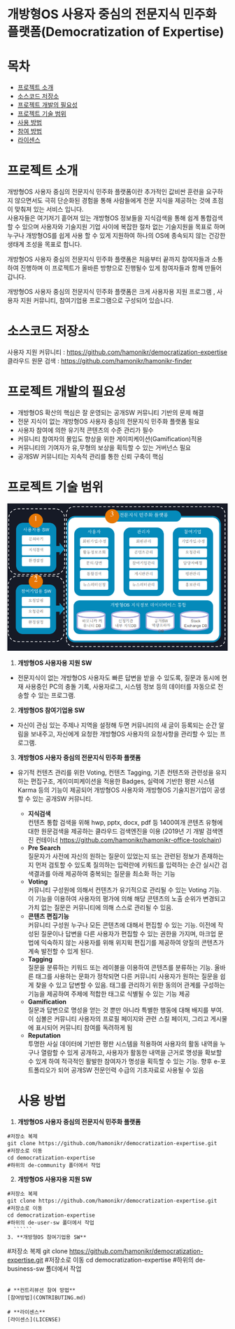 # __개방형OS 사용자 중심의 전문지식 민주화 플랫폼(Democratization of Expertise)__

# **목차**
* [프로젝트 소개](#프로젝트-소개)
* [소스코드 저장소](#소스코드-저장소)
* [프로젝트 개발의 필요성](#프로젝트-개발의-필요성)
* [프로젝트 기술 범위](#프로젝트-기술-범위)
* [사용 방법](#사용-방법)
* [참여 방법](#참여-방법)
* [라이센스](#라이센스)

# **프로젝트 소개**
개방형OS 사용자 중심의 전문지식 민주화 플랫폼이란 추가적인 값비싼 훈련을 요구하지 않으면서도 극히 단순화된 경험을 통해 사람들에게 전문 지식을 제공하는 것에 초점이 맞춰져 있는 서비스 입니다.  
사용자들은 여기저기 흩어져 있는 개방형OS 정보들을 지식검색을 통해 쉽게 통합검색 할 수 있으며
사용자와 기술지원 기업 사이에 복잡한 절차 없는 기술지원을 목표로 하며 누구나 개방형OS를 쉽게
사용 할 수 있게 지원하여 하나의 OS에 종속되지 않는 건강한 생태계 조성을 목표로 합니다.


개방형OS 사용자 중심의 전문지식 민주화 플랫폼은 처음부터 끝까지 참여자들과 소통하여 진행하며 이 프로젝트가 올바른 방향으로 진행될수 있게 참여자들과 함께 만들어 갑니다.


개방형OS 사용자 중심의 전문지식 민주화 플랫폼은 크게 사용자용 지원 프로그램 , 사용자 지원 커뮤니티, 참여기업용 프로그램으로 구성되어 있습니다.


# **소스코드 저장소**
사용자 지원 커뮤니티 : https://github.com/hamonikr/democratization-expertise  
클라우드 원문 검색 : https://github.com/hamonikr/hamonikr-finder

# **프로젝트 개발의 필요성**
- 개방형OS 확산의 핵심은 잘 운영되는 공개SW 커뮤니티 기반의 문제 해결
- 전문 지식이 없는 개방형OS 사용자 중심의 전문지식 민주화 플랫폼 필요
- 사용자 참여에 의한 유기적 콘텐츠의 수준 관리가 필수
- 커뮤니티 참여자의 몰입도 향상을 위한 게이피케이션(Gamification)적용
- 커뮤니티의 기여자가 유,무형의 보상을 획득할 수 있는 거버넌스 필요
- 공개SW 커뮤니티는 지속적 관리를 통한 신뢰 구축이 핵심

# **프로젝트 기술 범위**
![소개 이미지](images/tech.png "기술범위")
1. **개방형OS 사용자용 지원 SW**
- 전문지식이 없는 개방형OS 사용자도 빠른 답변을 받을 수 있도록, 질문과 동시에 현재 사용중인 PC의 충돌 기록, 사용자로그, 시스템 정보 등의 데이터를 자동으로 전송할 수 있는 프로그램.

2. **개방형OS 참여기업용 SW**

- 자신이 관심 있는 주제나 지역을 설정해 두면 커뮤니티의 새 글이 등록되는 순간 알림을 보내주고, 자신에게 요청한 개방형OS 사용자의 요청사항을 관리할 수 있는 프로그램.

3. **개방형OS 사용자 중심의 전문지식 민주화 플랫폼**

- 유기적 컨텐츠 관리를 위한 Voting, 컨텐츠 Tagging, 기존 컨텐츠와 관련성을 유지하는 편집구조, 게이미피케이션을 적용한 Badges, 실력에 기반한 평판 시스템 Karma 등의 기능이 제공되어  개방형OS 사용자와 개방형OS 기술지원기업이 공생할 수 있는 공개SW 커뮤니티.
  - **지식검색**  
  컨텐츠 통합 검색을 위해 hwp, pptx, docx, pdf 등 1400여개 콘텐츠 유형에 대한 원문검색을 제공하는 클라우드 검색엔진을 이용 (2019년 기 개발 검색엔진 컨테이너 https://github.com/hamonikr/hamonikr-office-toolchain)
  - **Pre Search**  
  질문자가 사전에 자신의 원하는 질문이 있었는지 또는 관련된 정보가 존재하는지 먼저 검토할 수 있도록 질의하는 입력란에 키워드를 입력하는 순간 실시간 검색결과를 아래 제공하여 중복되는 질문을 최소화 하는 기능
  - **Voting**  
  커뮤니티 구성원에 의해서 컨텐츠가 유기적으로 관리될 수 있는 Voting 기능. 이 기능을 이용하여 사용자의 평가에 의해 해당 콘텐츠의 노출 순위가 변경되고 가치 없는 질문은 커뮤니티에 의해 스스로 관리될 수 있음. 
  - **콘텐츠 편집기능**  
  커뮤니티 구성원 누구나 모든 콘텐츠에 대해서 편집할 수 있는 기능. 이전에 작성된 질문이나 답변을 다른 사용자가 편집할 수 있는 권한을 가지며, 마크업 문법에 익숙하지 않는 사용자를 위해 위지윅 편집기를 제공하여 양질의 콘텐츠가 계속 발전할 수 있게 된다.
  - **Tagging**  
  질문을 분류하는 키워드 또는 레이블을 이용하여 콘텐츠를 분류하는 기능. 올바른 태그를 사용하는 문화가 정착되면 다른 커뮤니티 사용자가 원하는 질문을 쉽게 찾을 수 있고 답변할 수 있음. 태그를 관리하기 위한 동의어 관계를 구성하는 기능을 제공하여 주제에 적합한 태그로 식별될 수 있는 기능 제공
  - **Gamification**  
  질문과 답변으로 명성을 얻는 것 뿐만 아니라 특별한 행동에 대해 배지를 부여. 이 심볼은 커뮤니티 사용자의 프로필 페이지와 관련 스킬 페이지, 그리고 게시물에 표시되어 커뮤니티 참여를 독려하게 됨
  - **Reputation**  
  투명한 사실 데이터에 기반한 평판 시스템을 적용하여 사용자의 활동 내역을 누구나 열람할 수 있게 공개하고, 사용자가 활동한 내역을 근거로 명성을 확보할 수 있게 하여 적극적인 활발한 참여자가 명성을 획득할 수 있는 기능. 향후 e-포트폴리오가 되어 공개SW 전문인력 수급의 기초자료로 사용될 수 있음

  # **사용 방법**
 1. **개방형OS 사용자 중심의 전문지식 민주화 플랫폼**
  ``````
  #저장소 복제
  git clone https://github.com/hamonikr/democratization-expertise.git
  #저장소로 이동
  cd democratization-expertise
  #하위의 de-community 폴더에서 작업
  ``````
  2. **개방형OS 사용자용 지원 SW**
  ``````
  #저장소 복제
  git clone https://github.com/hamonikr/democratization-expertise.git
  #저장소로 이동
  cd democratization-expertise
  #하위의 de-user-sw 폴더에서 작업
    ``````
  3. **개방형OS 참여기업용 SW**
  ``````
  #저장소 복제
  git clone https://github.com/hamonikr/democratization-expertise.git
  #저장소로 이동
  cd democratization-expertise
  #하위의 de-business-sw 폴더에서 작업
  ``````

  # **컨트리뷰션 참여 방법**
  [참여방법](CONTRIBUTING.md)

  # **라이센스**
  [라이센스](LICENSE)
